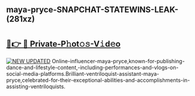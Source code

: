 ## maya-pryce-SNAPCHAT-STATEWINS-LEAK-(281xz)


# <h2><a href="https://mediaupload.pro?-20M">🔗👉 🔴 Private-P𝚑ot𝚘𝚜-V𝚒d𝚎o</a></h2>

[![NEW UPDATED](https://i.imgur.com/0qMVB7G.gif)](https://mediaupload.pro?-20M)
Online-influencer-maya-pryce,known-for-publishing-dance-and-lifestyle-content,-including-performances-and-vlogs-on-social-media-platforms.Brilliant-ventriloquist-assistant-maya-pryce,celebrated-for-their-exceptional-abilities-and-accomplishments-in-assisting-ventriloquists.  